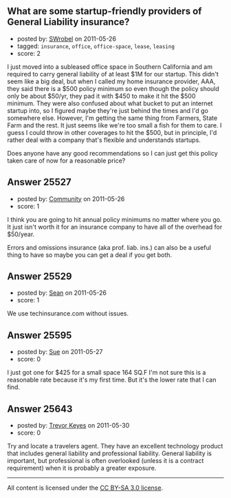 ## What are some startup-friendly providers of General Liability insurance?

- posted by: [SWrobel](https://stackexchange.com/users/-1/10800-swrobel) on 2011-05-26
- tagged: `insurance`, `office`, `office-space`, `lease`, `leasing`
- score: 2

I just moved into a subleased office space in Southern California and am required to carry general liability of at least $1M for our startup. This didn't seem like a big deal, but when I called my home insurance provider, AAA, they said there is a $500 policy minimum so even though the policy should only be about $50/yr, they pad it with $450 to make it hit the $500 minimum. They were also confused about what bucket to put an internet startup into, so I figured maybe they're just behind the times and I'd go somewhere else. However, I'm getting the same thing from Farmers, State Farm and the rest. It just seems like we're too small a fish for them to care. I guess I could throw in other coverages to hit the $500, but in principle, I'd rather deal with a company that's flexible and understands startups. 

Does anyone have any good recommendations so I can just get this policy taken care of now for a reasonable price?


## Answer 25527

- posted by: [Community](https://stackexchange.com/users/-1/-1-community) on 2011-05-26
- score: 1

I think you are going to hit annual policy minimums no matter where you go.  It just isn't worth it for an insurance company to have all of the overhead for $50/year.

Errors and omissions insurance (aka prof. liab. ins.) can also be a useful thing to have so maybe you can get a deal if you get both.


## Answer 25529

- posted by: [Sean](https://stackexchange.com/users/-1/6610-sean) on 2011-05-26
- score: 1

We use techinsurance.com without issues.


## Answer 25595

- posted by: [Sue](https://stackexchange.com/users/-1/10863-sue) on 2011-05-27
- score: 0

I just got one for $425 for a small space 164 SQ.F   I'm not sure this is a reasonable rate because it's my first time.  But it's the lower rate that I can find.


## Answer 25643

- posted by: [Trevor Keyes](https://stackexchange.com/users/-1/10902-trevor-keyes) on 2011-05-30
- score: 0

 Try and locate a travelers agent.  They have an excellent technology product that includes general liability and professional liability. General liability is important, but professional is often overlooked (unless it is a contract requirement) when it is probably a greater exposure. 



---

All content is licensed under the [CC BY-SA 3.0 license](https://creativecommons.org/licenses/by-sa/3.0/).
